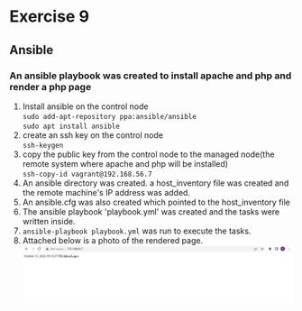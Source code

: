 # Exercise 9
## Ansible
### An ansible playbook was created to install apache and php and render a php page
1. Install ansible on the control node   
`sudo add-apt-repository ppa:ansible/ansible`  
`sudo apt install ansible`  
2. create an ssh key on the control node  
`ssh-keygen`  
3. copy the public key from the control node to the managed node(the remote system where apache and php will be installed)  
`ssh-copy-id vagrant@192.168.56.7`  
4. An ansible directory was created. a host_inventory file was created and the remote machine's IP address was added.
5. An ansible.cfg was also created which pointed to the host_inventory file
6. The ansible playbook 'playbook.yml' was created and the tasks were written inside.  
7. `ansible-playbook playbook.yml` was run to execute the tasks.  
8. Attached below is a photo of the rendered page.  
![rendered page](image/rendered_page.jpg)  